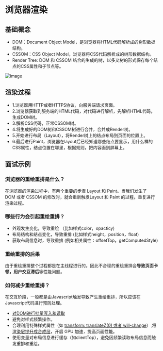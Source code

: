 # 浏览器渲染

## 基础概念

- DOM：Document Object Model，是浏览器将HTML代码解析成的树形数据结构。
- CSSOM：CSS Object Model，浏览器将CSS代码解析成的树形数据结构。
- Render Tree: DOM 和 CSSOM 结合的生成的树，以多叉树的形式保存每个结点的CSS属性和子节点等。

![image](https://user-images.githubusercontent.com/72189350/204459302-f42bb786-2a01-4bf5-8796-63088ae26b2a.png)


## 渲染过程

- 1.浏览器用HTTP或者HTTPS协议，向服务端请求页面。
- 2.浏览器获取到服务端的HTML代码，对代码进行解析，先解析HTML代码，生成DOM树。
- 3.解析CSS代码，正常CSSOM树。
- 4.将生成好的DOM树和CSSOM树进行合并，合并成Render树。
- 5.开始进行布局（Layout），将Render树上的结点布局到页面的位置上。
- 6.最后进行Paint，浏览器在layout后已经知道哪些结点要显示，用什么样的CSS属性，结点位置在哪里，根据规则，把内容画到屏幕上。

## 面试示例

### 浏览器的重绘重排是什么？

在浏览器的渲染过程中，有两个重要的步骤 Layout 和 Paint。当我们发生了 DOM 或者 CSSOM 的修改时，就会重新触发Layout 和 Paint 的过程，重复进行渲染过程。

### 哪些行为会引起重绘重排？

- 外观发生变化，导致重绘 （比如样式color，opacticy)
- 布局结构和结点变化，导致重排 (比如样式height，position，float)
- 获取布局信息时，导致重排 (例如相关属性：offsetTop，getComputedStyle)

### 重绘重排的后果

由于重绘重排整个过程都是在主线程进行的，因此不合理的重绘重排会**导致页面卡顿，用户交互滞后**等性能问题。

### 如何减少重绘重排？

在交互阶段，一般都是由Javascript触发导致产生重绘重排，所以应该在Javascript代码进行预防处理。

- [对DOM进行批量写入和读取](https://my.oschina.net/u/3615170/blog/2221930)
- 避免对样式频繁操作。
- 合理利用特殊样式属性（如 [transform: translateZ(0) 或者 will-change](https://juejin.cn/post/7015387929870598158)）,将[渲染层提升成合成层](https://www.daimajiaoliu.com/daima/6cbf65ddf387c06)，开启 GPU 加速，提高页面性能。
- 使用变量对布局信息进行缓存（如clientTop），避免因频繁读取布局信息而触发重排和重绘。

